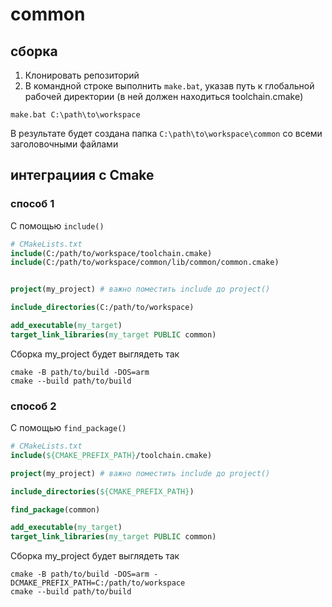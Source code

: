 # common
## сборка

1. Клонировать репозиторий
2. В командной строке выполнить `make.bat`, указав путь к глобальной рабочей директории (в ней должен находиться toolchain.cmake)
```
make.bat C:\path\to\workspace
```
В результате будет создана папка  `C:\path\to\workspace\common` со всеми заголовочными файлами

## интеграциия с Cmake
### способ 1
С помощью `include()`
```CMake
# CMakeLists.txt
include(C:/path/to/workspace/toolchain.cmake)
include(C:/path/to/workspace/common/lib/common/common.cmake)


project(my_project) # важно поместить include до project()

include_directories(C:/path/to/workspace)

add_executable(my_target)
target_link_libraries(my_target PUBLIC common)
``` 
Сборка my_project будет выглядеть так
```
cmake -B path/to/build -DOS=arm
cmake --build path/to/build
```

### способ 2
C помощью `find_package()`
```CMake
# CMakeLists.txt
include(${CMAKE_PREFIX_PATH}/toolchain.cmake)

project(my_project) # важно поместить include до project()

include_directories(${CMAKE_PREFIX_PATH})

find_package(common)

add_executable(my_target)
target_link_libraries(my_target PUBLIC common)
``` 
Сборка my_project будет выглядеть так
```
cmake -B path/to/build -DOS=arm -DCMAKE_PREFIX_PATH=C:/path/to/workspace
cmake --build path/to/build
```